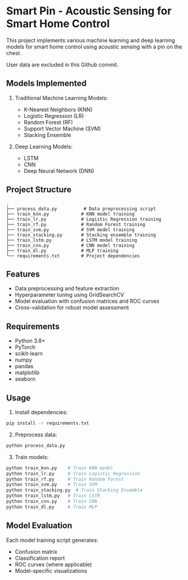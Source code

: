 # Smart Pin - Acoustic Sensing for Smart Home Control

This project implements various machine learning and deep learning models for smart home control using acoustic sensing with a pin on the chest.

User data are excluded in this Github commit. 

## Models Implemented

1. Traditional Machine Learning Models:
   - K-Nearest Neighbors (KNN)
   - Logistic Regression (LR)
   - Random Forest (RF)
   - Support Vector Machine (SVM)
   - Stacking Ensemble

2. Deep Learning Models:
   - LSTM
   - CNN
   - Deep Neural Network (DNN)

## Project Structure

```
.
├── process_data.py          # Data preprocessing script
├── train_knn.py            # KNN model training
├── train_lr.py             # Logistic Regression training
├── train_rf.py             # Random Forest training
├── train_svm.py            # SVM model training
├── train_stacking.py       # Stacking ensemble training
├── train_lstm.py           # LSTM model training
├── train_cnn.py            # CNN model training
├── train_dl.py             # MLP training
└── requirements.txt        # Project dependencies
```

## Features

- Data preprocessing and feature extraction
- Hyperparameter tuning using GridSearchCV
- Model evaluation with confusion matrices and ROC curves
- Cross-validation for robust model assessment

  
## Requirements

- Python 3.8+
- PyTorch
- scikit-learn
- numpy
- pandas
- matplotlib
- seaborn

## Usage

1. Install dependencies:
```bash
pip install -r requirements.txt
```

2. Preprocess data:
```bash
python process_data.py
```

3. Train models:
```bash
python train_knn.py    # Train KNN model
python train_lr.py     # Train Logistic Regression
python train_rf.py     # Train Random Forest
python train_svm.py    # Train SVM
python train_stacking.py  # Train Stacking Ensemble
python train_lstm.py   # Train LSTM
python train_cnn.py    # Train CNN
python train_dl.py     # Train MLP
```

## Model Evaluation

Each model training script generates:
- Confusion matrix
- Classification report
- ROC curves (where applicable)
- Model-specific visualizations
